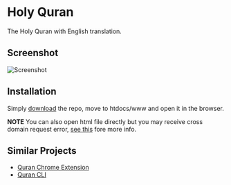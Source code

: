 # Holy Quran
The Holy Quran with English translation.

## Screenshot

![Screenshot](https://raw.githubusercontent.com/sarfraznawaz2005/holy-quran/master/screen.png)

## Installation

Simply [download](https://github.com/sarfraznawaz2005/holy-quran/archive/master.zip) the repo, move to htdocs/www and open it in the browser.

**NOTE** You can also open html file directly but you may receive cross domain request error, [see this](https://stackoverflow.com/questions/4819060/allow-google-chrome-to-use-xmlhttprequest-to-load-a-url-from-a-local-file) fore more info.


## Similar Projects

- [Quran Chrome Extension](https://github.com/sarfraznawaz2005/quran-chrome)
- [Quran CLI](https://github.com/sarfraznawaz2005/quran-cli)

